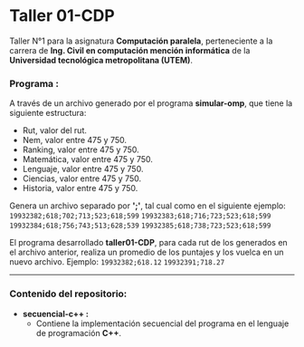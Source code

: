 # Taller 01-CDP

Taller N°1 para la asignatura **Computación paralela**, perteneciente a la carrera de **Ing. Civil en computación mención informática** de la **Universidad tecnológica metropolitana (UTEM)**.

### Programa : 
A través de un archivo generado por el programa **simular-omp**, que tiene la siguiente estructura: 
- Rut, valor del rut.
- Nem, valor entre 475 y 750.
- Ranking, valor entre 475 y 750.
- Matemática, valor entre 475 y 750.
- Lenguaje, valor entre 475 y 750.
- Ciencias, valor entre 475 y 750.
- Historia, valor entre 475 y 750.

Genera un archivo separado por  **';'**, tal cual como en el siguiente ejemplo:
`19932382;618;702;713;523;618;599`
`19932383;618;716;723;523;618;599`
`19932384;618;756;743;513;628;539`
`19932385;618;738;723;523;618;599`

El programa desarrollado **taller01-CDP**, para cada rut de los generados en el archivo anterior, realiza un promedio de los puntajes y los vuelca en un nuevo archivo. Ejemplo:
`19932382;618.12`
`19932391;718.27`

---
### Contenido del repositorio:

- __secuencial-c++ :__    
    - Contiene la implementación secuencial del programa en el lenguaje de programación **C++**.

